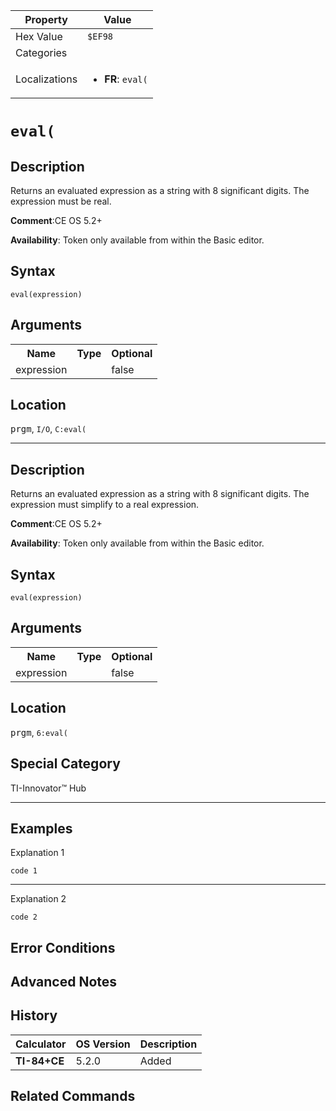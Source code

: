 | Property      | Value |
|---------------|-------|
| Hex Value     | `$EF98`|
| Categories    | <ul></ul> |
| Localizations | <ul><li><b>FR</b>: `eval(`</li></ul> |

# `eval(`

## Description
Returns an evaluated expression as a string with 8 significant digits.  The expression must be real.

<b>Comment</b>:CE OS 5.2+

<b>Availability</b>: Token only available from within the Basic editor.

## Syntax
`eval(expression)`

## Arguments
<table>
<tr><th>Name</th><th>Type</th><th>Optional</th></tr>

<tr><td>expression</td><td></td><td>false</td></tr>

</table>

## Location
<kbd>prgm</kbd>, `I/O`, `C:eval(`
<hr>

## Description
Returns an evaluated expression as a string with 8 significant digits.  The expression must simplify to a real expression.

<b>Comment</b>:CE OS 5.2+

<b>Availability</b>: Token only available from within the Basic editor.

## Syntax
`eval(expression)`

## Arguments
<table>
<tr><th>Name</th><th>Type</th><th>Optional</th></tr>

<tr><td>expression</td><td></td><td>false</td></tr>

</table>

## Location
<kbd>prgm</kbd>, `6:eval(`
## Special Category
TI-Innovator™ Hub

<hr>

## Examples

Explanation 1
```ti-basic
code 1
```
---
Explanation 2
```ti-basic
code 2
```

## Error Conditions


## Advanced Notes


## History
| Calculator | OS Version | Description |
|------------|------------|-------------|
| <b>TI-84+CE</b> | 5.2.0 | Added

## Related Commands

    